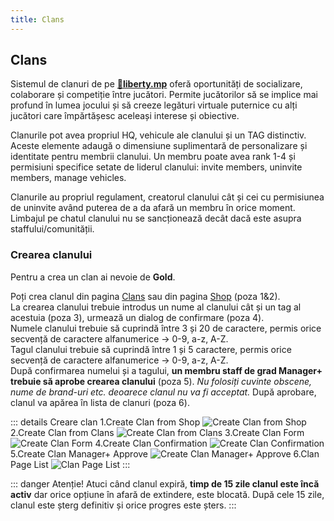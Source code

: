 ```yaml
---
title: Clans
---
```


## Clans

Sistemul de clanuri de pe **[🗽liberty.mp](https://liberty.mp)** oferă oportunități de socializare, colaborare și competiție între jucători. Permite jucătorilor să se implice mai profund în lumea jocului și să creeze legături virtuale puternice cu alți jucători care împărtășesc aceleași interese și obiective.  

Clanurile pot avea propriul HQ, vehicule ale clanului și un TAG distinctiv. Aceste elemente adaugă o dimensiune suplimentară de personalizare și identitate pentru membrii clanului.
Un membru poate avea rank 1-4 și permisiuni specifice setate de liderul clanului: invite members, uninvite members, manage vehicles.

Clanurile au propriul regulament, creatorul clanului cât și cei cu permisiunea de uninvite având puterea de a da afară un membru în orice moment.
Limbajul pe chatul clanului nu se sancționează decât dacă este asupra staffului/comunității.

### Crearea clanului

Pentru a crea un clan ai nevoie de <Gold :amount='20000' /> **<Color hex="#FFD700">Gold</Color>**.

Poți crea clanul din pagina [Clans](https://ucp.liberty.mp/clans) sau din pagina [Shop](https://ucp.liberty.mp/shop) (poza 1&2).<br>
La crearea clanului trebuie introdus un nume al clanului cât și un tag al acestuia (poza 3), urmează un dialog de confirmare (poza 4).<br>
Numele clanului trebuie să cuprindă între 3 și 20 de caractere, permis orice secvență de caractere alfanumerice -> 0-9, a-z, A-Z.<br>
Tagul clanului trebuie să cuprindă între 1 și 5 caractere, permis orice secvență de caractere alfanumerice -> 0-9, a-z, A-Z.<br>
După confirmarea numelui și a tagului, **un membru staff de grad Manager+ trebuie să aprobe crearea clanului** (poza 5). _Nu folosiți cuvinte obscene, nume de brand-uri etc. deoarece clanul nu va fi acceptat._
După aprobare, clanul va apărea în lista de clanuri (poza 6).

::: details Creare clan
1.Create Clan from Shop
<Image src="https://i.imgur.com/Pb3yG54.png" alt="Create Clan from Shop" />
2.Create Clan from Clans
<Image src="https://i.imgur.com/pD90oc2.png" alt="Create Clan from Clans" />
3.Create Clan Form
<Image src="https://i.imgur.com/lZCBaMg.png" alt="Create Clan Form" />
4.Create Clan Confirmation
<Image src="https://i.imgur.com/V0DdudK.png" alt="Create Clan Confirmation" />
5.Create Clan Manager+ Approve
<Image src="https://i.imgur.com/xpivXvM.png" alt="Create Clan Manager+ Approve" />
6.Clan Page List
<Image src="https://i.imgur.com/zWIJZRN.png" alt="Clan Page List" />
:::

::: danger Atenție!
Atuci când clanul expiră, **timp de 15 zile clanul este încă activ** dar orice opțiune în afară de extindere, este blocată. După cele 15 zile, clanul este șterg definitiv și orice progres este șters.
:::

